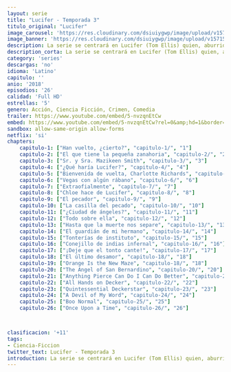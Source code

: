 ```yaml
---
layout: serie
title: "Lucifer - Temporada 3"
titulo_original: "Lucifer"
image_carousel: 'https://res.cloudinary.com/dsiuiygwp/image/upload/v1573339286/lucifer-temporada3-min_v51bhz.jpg'
image_banner: 'https://res.cloudinary.com/dsiuiygwp/image/upload/v1571541392/temporada-4-de-Lucifer-Netflix-Tom-Ellis-min_xoacmm.jpg'
description: La serie se centrará en Lucifer (Tom Ellis) quien, aburrido e infeliz como el Señor del Infierno, dimite de su trono y abandona su reino para trasladarse a la ciudad de Los Angeles y abrir un lujoso piano-bar llamado Lux. Una vez allí ayudará a la policía a castigar a los más peligrosos criminales de la ciudad.
description_corta: La serie se centrará en Lucifer (Tom Ellis) quien, aburrido e infeliz como el Señor del Infierno, dimite de su trono y abandona su reino para trasladarse a la ciudad de Los Angeles y abrir un lujoso piano-bar llamado Lux. Una vez
category: 'series'
descargas: 'no'
idioma: 'Latino'
capitulo: ''
anio: '2018'
episodios: '26'
calidad: 'Full HD'
estrellas: '5'
genero: Acción, Ciencia Ficción, Crimen, Comedia
trailer: https://www.youtube.com/embed/5-nvzqnEtCw
embed: https://www.youtube.com/embed/5-nvzqnEtCw?rel=0&amp;hd=1&border=0&wmode=opaque&enablejsapi=1&modestbranding=1&controls=1&showinfo=1
sandbox: allow-same-origin allow-forms 
netflix: 'si'
chapters:
    capitulo-1: ["Han vuelto, ¿cierto?", "capitulo-1/", "1"]
    capitulo-2: ["El que tiene la pequeña zanahoria", "capitulo-2/", "2"]
    capitulo-3: ["Sr. y Sra. Mazikeen Smith", "capitulo-3/", "3"]
    capitulo-4: ["¿Qué haría Lucifer?", "capitulo-4/", "4"]
    capitulo-5: ["Bienvenida de vuelta, Charlotte Richards", "capitulo-5/", "5"]
    capitulo-6: ["Vegas con algún rábano", "capitulo-6/", "6"]
    capitulo-7: ["Extraofialmente", "capitulo-7/", "7"]
    capitulo-8: ["Chloe hace de Lucifer", "capitulo-8/", "8"]
    capitulo-9: ["El pecador", "capitulo-9/", "9"]
    capitulo-10: ["La casilla del pecado", "capitulo-10/", "10"]
    capitulo-11: ["¿Ciudad de ángeles?", "capitulo-11/", "11"]
    capitulo-12: ["Todo sobre ella", "capitulo-12/", "12"]
    capitulo-13: ["Hasta que la muerte nos separe", "capitulo-13/", "13"]
    capitulo-14: ["El guardián de mi hermano", "capitulo-14/", "14"]
    capitulo-15: ["Tonterías de instituto", "capitulo-15/", "15"]
    capitulo-16: ["Conejillo de indias infernal", "capitulo-16/", "16"]
    capitulo-17: ["¡Deje que el tonto cante!", "capitulo-17/", "17"]
    capitulo-18: ["El último desamor", "capitulo-18/", "18"]
    capitulo-19: ["Orange Is the New Maze", "capitulo-18/", "18"]
    capitulo-20: ["The Angel of San Bernardino", "capitulo-20/", "20"]
    capitulo-21: ["Anything Pierce Can Do I Can Do Better", "capitulo-21/", "21"]
    capitulo-22: ["All Hands on Decker", "capitulo-22/", "22"]
    capitulo-23: ["Quintessential Deckerstar", "capitulo-23/", "23"]
    capitulo-24: ["A Devil of My Word", "capitulo-24/", "24"]
    capitulo-25: ["Boo Normal", "capitulo-25/", "25"]
    capitulo-26: ["Once Upon a Time", "capitulo-26/", "26"]



clasificacion: '+11'
tags:
- Ciencia-Ficcion
twitter_text: Lucifer - Temporada 3
introduction: La serie se centrará en Lucifer (Tom Ellis) quien, aburrido e infeliz como el Señor del Infierno, dimite de su trono y abandona su reino para trasladarse a la ciudad de Los Angeles y abrir un lujoso piano-bar llamado Lux. Una vez
---
```












